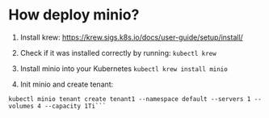 # How deploy minio?

1. Install krew: https://krew.sigs.k8s.io/docs/user-guide/setup/install/

2. Check if it was installed correctly by running:
```kubectl krew```

3. Install minio into your Kubernetes
```kubectl krew install minio```

4. Init minio and create tenant:
```kubectl minio init
kubectl minio tenant create tenant1 --namespace default --servers 1 --volumes 4 --capacity 1Ti```
